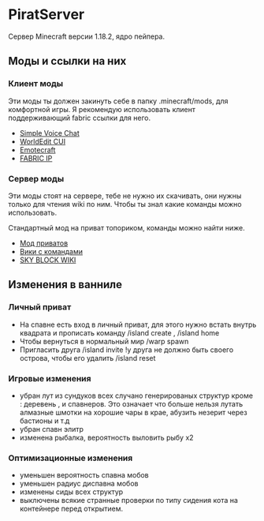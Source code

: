 # PiratServer

Сервер Minecraft версии 1.18.2, ядро пейпера.

## Моды и ссылки на них

### Клиент моды 
Эти моды ты должен закинуть себе в папку .minecraft/mods, для комфортной игры.
Я рекомендую использовать клиент поддерживающий fabric ссылки для него.

- [Simple Voice Chat](https://www.curseforge.com/minecraft/mc-mods/simple-voice-chat/files/3795645)
- [WorldEdit CUI ](https://www.curseforge.com/minecraft/mc-mods/worldeditcui-fabric/files/3687499)
- [Emotecraft](https://www.curseforge.com/minecraft/mc-mods/emotecraft/download/3763384)
- [FABRIC IP](https://www.curseforge.com/minecraft/mc-mods/fabric-api/download/3851928)


### Сервер моды
Эти моды стоят на сервере, тебе не нужно их скачивать, они нужны только для чтения wiki по ним.
Чтобы ты знал какие команды можно использовать.

Стандартный мод на приват топориком, команды можно найти ниже.

- [Мод приватов](https://dev.bukkit.org/projects/worldguard)
- [Вики с командами](https://minecraft.fandom.com/ru/wiki/WorldGuard)
- [SKY BLOCK WIKI](https://bg-software.com/superiorskyblock/)

## Изменения в ванниле

### Личный приват

- На спавне есть вход в личный приват, для этого нужно встать внутрь квадрата и прописать команду /island create , /island home
- Чтобы вернуться в нормальный мир /warp spawn
- Пригласить друга /island invite !у друга не должно быть своего острова, чтобы его удалить /island reset


### Игровые изменения

- убран лут из сундуков всех случано генерированых структур кроме : деревень , и спавнеров. Это означает что больше нельзя лутать алмазные шмотки 
на хорошие чары в крае, абузить незерит через бастионы и т.д
- убран спавн элитр
- изменена рыбалка, вероятность выловить рыбу х2

### Оптимизационные изменения

- уменьшен вероятность спавна мобов
- уменьшен радиус диспавна мобов
- изменены сиды всех структур 
- выключены всякие странные проверки по типу сидения кота на контейнере перед открытием.
